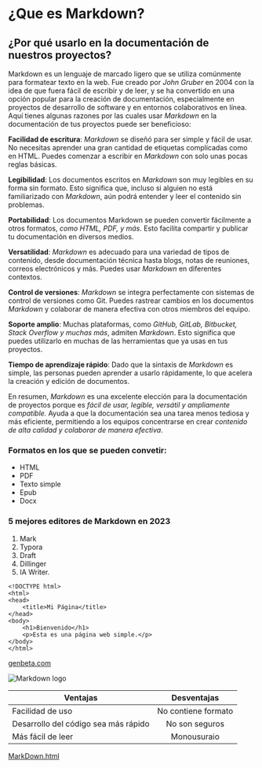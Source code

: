 # ¿Que es Markdown? 

## ¿Por qué usarlo en la documentación de nuestros proyectos?

Markdown es un lenguaje de marcado ligero que se utiliza comúnmente para formatear texto en la web. Fue creado por _John Gruber_ en 2004 con la idea de que fuera fácil de escribir y de leer, y se ha convertido en una opción popular para la creación de documentación, especialmente en proyectos de desarrollo de software y en entornos colaborativos en línea. Aquí tienes algunas razones por las cuales usar _Markdown_ en la documentación de tus proyectos puede ser beneficioso:

__Facilidad de escritura__: _Markdown_ se diseñó para ser simple y fácil de usar. No necesitas aprender una gran cantidad de etiquetas complicadas como en HTML. Puedes comenzar a escribir en _Markdown_ con solo unas pocas reglas básicas.

__Legibilidad__: Los documentos escritos en _Markdown_ son muy legibles en su forma sin formato. Esto significa que, incluso si alguien no está familiarizado con _Markdown_, aún podrá entender y leer el contenido sin problemas.

__Portabilidad__: Los documentos Markdown se pueden convertir fácilmente a otros formatos, _como HTML, PDF, y más._ Esto facilita compartir y publicar tu documentación en diversos medios.

__Versatilidad__: _Markdown_ es adecuado para una variedad de tipos de contenido, desde documentación técnica hasta blogs, notas de reuniones, correos electrónicos y más. Puedes usar _Markdown_ en diferentes contextos.

__Control de versiones__: _Markdown_ se integra perfectamente con sistemas de control de versiones como Git. Puedes rastrear cambios en los documentos _Markdown_ y colaborar de manera efectiva con otros miembros del equipo.

 __Soporte amplio__: Muchas plataformas, como _GitHub, GitLab, Bitbucket, Stack Overflow y muchas más_, admiten _Markdown_. Esto significa que puedes utilizarlo en muchas de las herramientas que ya usas en tus proyectos.

 __Tiempo de aprendizaje rápido__: Dado que la sintaxis de _Markdown_ es simple, las personas pueden aprender a usarlo rápidamente, lo que acelera la creación y edición de documentos.

En resumen, _Markdown_ es una excelente elección para la documentación de proyectos porque es _fácil de usar, legible, versátil y ampliamente compatible._ Ayuda a que la documentación sea una tarea menos tediosa y más eficiente, permitiendo a los equipos concentrarse en crear _contenido de alta calidad y colaborar de manera efectiva_.

### Formatos en los que se pueden convetir:

- HTML
- PDF
- Texto simple 
- Epub 
- Docx 

### 5 mejores editores de Markdown en 2023

1. Mark
2. Typora 
3. Draft 
4. Dillinger 
5. IA Writer. 

```
<!DOCTYPE html>
<html>
<head>
    <title>Mi Página</title>
</head>
<body>
    <h1>Bienvenido</h1>
    <p>Esta es una página web simple.</p>
</body>
</html>

```


[genbeta.com](https://www.genbeta.com)




![Markdown logo](https://upload.wikimedia.org/wikipedia/commons/thumb/4/48/Markdown-mark.svg/2560px-Markdown-mark.svg.png)

| Ventajas   | Desventajas |
| ------------- |:-------------:|
| Facilidad de uso      | No contiene formato     |
| Desarrollo del código sea más rápido      | No son seguros      |
| Más fácil de leer      | Monousuraio     |

[MarkDown.html]([Práctica_1_LMSGI/MarkDown.html](https://github.com/iligcor555/Lenguaje_Marcas/blob/main/Pr%C3%A1ctica_1_LMSGI/MarkDown.html))


